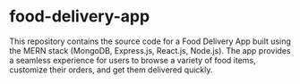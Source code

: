 # food-delivery-app
This repository contains the source code for a Food Delivery App built using the MERN stack (MongoDB, Express.js, React.js, Node.js). The app provides a seamless experience for users to browse a variety of food items, customize their orders, and get them delivered quickly.